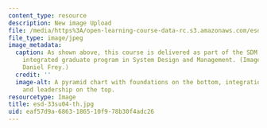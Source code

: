 ```yaml
---
content_type: resource
description: New image Upload
file: /media/https%3A/open-learning-course-data-rc.s3.amazonaws.com/esd-33-systems-engineering-summer-2004/eaf57d9a6863186510f978b30f4adc26_esd-33su04-th.jpg
file_type: image/jpeg
image_metadata:
  caption: As shown above, this course is delivered as part of the SDM program, an
    integrated graduate program in System Design and Management. (Image courtesy of
    Daniel Frey.)
  credit: ''
  image-alt: A pyramid chart with foundations on the bottom, integration in the middle,
    and leadership on the top.
resourcetype: Image
title: esd-33su04-th.jpg
uid: eaf57d9a-6863-1865-10f9-78b30f4adc26
---
```

